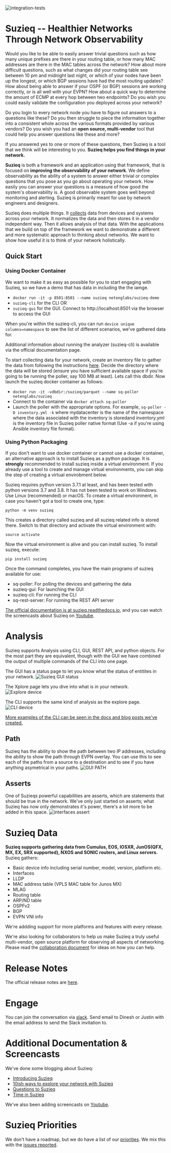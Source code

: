 ![integration-tests](https://github.com/netenglabs/suzieq/workflows/integration-tests/badge.svg)

# Suzieq -- Healthier Networks Through Network Observability

Would you like to be able to easily answer trivial questions such as how many unique prefixes are there in your routing table, or how many MAC addresses are there in the MAC tables across the network? How about more difficult questions, such as what changes did your routing table see between 10 pm and midnight last night, or which of your nodes have been up the longest, or which BGP sessions have had the most routing updates? How about being able to answer if your OSPF (or BGP) sessions are working correctly, or is all well with your EVPN? How about a quick way to determine the amount of ECMP at every hop between two endpoints? Do you wish you could easily validate the configuration you deployed across your network?

Do you login to every network node you have to figure out answers to a questions like these? Do you then struggle to piece the information together into a consistent whole across the various formats provided by various vendors? Do you wish you had an **open source, multi-vendor** tool that could help you answer questions like these and more?

If you answered yes to one or more of these questions, then Suzieq is a tool that we think will be interesting to you.  **Suzieq helps you find things in your network.**

**Suzieq** is both a framework and an application using that framework, that is focused on **improving the observability of your network**.  We define observability as the ability of a system to answer either trivial or complex questions that you pose as you go about operating your network. How easily you can answer your questions is a measure of how good the system's observability is. A good observable system goes well beyond monitoring and alerting. Suzieq is primarily meant for use by network engineers and designers.

Suzieq does multiple things. It [collects](https://suzieq.readthedocs.io/en/latest/poller/) data from devices and systems across your network. It normalizes the data and then stores it in a vendor independent way. Then it allows analysis of that data. With the applications that we build on top of the framework we want to demonstrate a different and more systematic approach to thinking about networks. We want to show how useful it is to think of your network holistically.

## Quick Start

### Using Docker Container
We want to make it as easy as possible for you to start engaging with Suzieq, so we have a demo that has data in including the the iamge.

* `docker run -it -p 8501:8501 --name suzieq netenglabs/suzieq-demo`
* `suzieq-cli` for the CLI OR
* `suzieq-gui` for the GUI. Connect to http://localhost:8501 via the browser to access the GUI

When you're within the suzieq-cli, you can run ```device unique columns=namespace``` to see the list of different scenarios, we've gathered data for.

Additional information about running the analyzer (suzieq-cli) is available via the official documentation page.

To start collecting data for your network, create an inventory file to gather the data from following the instructions [here](https://suzieq.readthedocs.io/en/latest/poller/). Decide the directory where the data will be stored (ensure you have sufficient available space if you're going to be running the poller, say 100 MB at least). Lets call this dbdir. Now launch the suzieq docker container as follows:

* ```docker run -it -vdbdir:/suzieq/parquet --name sq-poller netenglabs/suzieq```
* Connect to the container via ```docker attach sq-poller```
* Launch the poller with the appropriate options. For example, ```sq-poller -D inventory.yml -k``` where mydatacenter is the name of the namespace where the data associated with the inventory is storedand inventory.yml is the inventory file in Suzieq poller native format (Use -a if you're using Ansible inventory file format).

### Using Python Packaging

If you don't want to use docker container or cannot use a docker container, an alternative approach is to install Suzieq as a python package. It is **strongly** recommended to install suzieq inside a virtual environment. If you already use a tool to create and manage virtual environments, you can skip the step of creating a virtual envirobment below.

Suzieq requires python version 3.7.1 at least, and has been tested with python versions 3.7 and 3.8. It has not been tested to work on Windows. Use Linux (recommended) or macOS. To create a virtual environment, in case you haven't got a tool to create one, type:
```
python -m venv suzieq
```
This creates a directory called suzieq and all suzieq related info is stored there. Switch to that directory and activate the virtual environment with:
```
source activate
```
Now the virtual environment is alive and you can install suzieq. To install suzieq, execute:
```
pip install suzieq
```

Once the command completes, you have the main programs of suzieq available for use:

* sq-poller: For polling the devices and gathering the data
* suzieq-gui: For launching the GUI
* suzieq-cli: For running the CLI
* sq-rest-server: For running the REST API server

[The official documentation is at suzieq.readthedocs.io](https://suzieq.readthedocs.io/en/latest/), and you can watch the screencasts about Suzieq on [Youtube](https://www.youtube.com/results?search_query=netenglabs).

# Analysis

Suzieq supports Analysis using CLI, GUI, REST API, and python objects. For the most part they are equivalent, though with the GUI we have combined the output of multiple commands of the CLI into one page.

The GUI has a  status page to let you know what the status of entitites in your network.
![Suzieq GUI status](images/status.png)

The Xplore page lets you dive into what is in your network. ![Explore device](images/devices-gui.png)

The CLI supports the same kind of analysis as the explore page. ![CLI device](images/devices-cli.png)

[More examples of the CLI can be seen in the docs and blog posts we've created.](https://suzieq.readthedocs.io/en/latest/analyzer/)

## Path

Suzieq has the ability to show the path between two IP addresses, including the ability to show the path through EVPN overlay. You can use this to see each of the paths from a source to a destination and to see if you have anything asymetrical in your paths. ![GUI PATH](images/path-gui.png)

## Asserts

One of Suzieqs powerful capabilities are asserts, which are statements that should be true in the network. We've only just started on asserts; what Suzieq has now only demonstrates it's power, there's a lot more to be added in this space. ![interfaces assert](images/interfaces-assert.png)

# Suzieq Data

**Suzieq supports gathering data from Cumulus, EOS, IOSXR, JunOS(QFX, MX, EX, SRX supported), NXOS and SONIC routers, and Linux servers.** Suzieq gathers:

* Basic device info including serial number, model, version, platform etc.
* Interfaces
* LLDP
* MAC address table (VPLS MAC table for Junos MX)
* MLAG
* Routing table
* ARP/ND table
* OSPFv2
* BGP
* EVPN VNI info

We're addding support for more platforms and features with every release. 

We're also looking for collaborators to help us make Suzieq a truly useful multi-vendor, open source platform for observing all aspects of networking. Please read the [collaboration document](./CONTRIBUTING.md) for ideas on how you can help.

# Release Notes

The official release notes are [here](https://suzieq.readthedocs.io/en/latest/release-notes/).

# Engage

You can join the conversation via [slack](https://join.slack.com/t/netenglabs/shared_invite/zt-g64xa6lc-SeP2OAj~3uLbgOWJniLslA). Send email to Dinesh or Justin with the email address to send the Slack invitation to.

# Additional Documentation & Screencasts

We've done some blogging about Suzieq:

* [Introducing Suzieq](https://elegantnetwork.github.io/posts/Suzieq/)
* [10ish ways to explore your network with Suzieq](https://elegantnetwork.github.io/posts/10ish_ways_to_explore_your_network_with_Suzieq/)
* [Questions to Suzieq](https://elegantnetwork.github.io/posts/10qa-suzieq/)
* [Time in Suzieq](https://elegantnetwork.github.io/posts/time-suzieq/)

We've also been adding screencasts on [Youtube](https://www.youtube.com/results?search_query=netenglabs).

# Suzieq Priorities

We don't have a roadmap, but we do have a list of our [priorities](https://github.com/netenglabs/suzieq/blob/master/docs/2020-priority.md). We mix this with the [issues reported](https://github.com/netenglabs/suzieq/issues).
